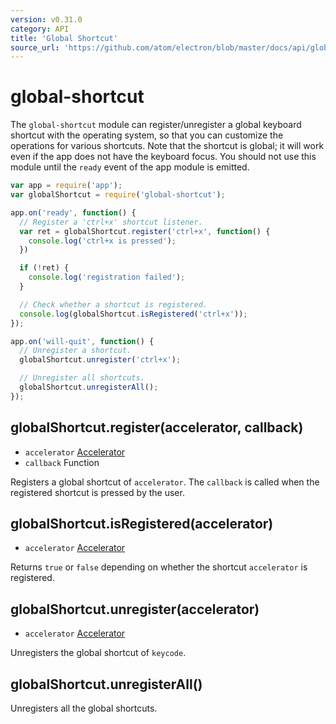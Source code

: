 ```yaml
---
version: v0.31.0
category: API
title: 'Global Shortcut'
source_url: 'https://github.com/atom/electron/blob/master/docs/api/global-shortcut.md'
---
```


# global-shortcut

The `global-shortcut` module can register/unregister a global keyboard shortcut
with the operating system, so that you can customize the operations for various shortcuts.
Note that the shortcut is global; it will work even if the app does not have the keyboard focus.
You should not use this module until the `ready` event of the app module is emitted.

```javascript
var app = require('app');
var globalShortcut = require('global-shortcut');

app.on('ready', function() {
  // Register a 'ctrl+x' shortcut listener.
  var ret = globalShortcut.register('ctrl+x', function() {
    console.log('ctrl+x is pressed');
  })

  if (!ret) {
    console.log('registration failed');
  }

  // Check whether a shortcut is registered.
  console.log(globalShortcut.isRegistered('ctrl+x'));
});

app.on('will-quit', function() {
  // Unregister a shortcut.
  globalShortcut.unregister('ctrl+x');

  // Unregister all shortcuts.
  globalShortcut.unregisterAll();
});
```

## globalShortcut.register(accelerator, callback)

* `accelerator` [Accelerator](http://electron.atom.io/docs/v0.31.0/api/accelerator)
* `callback` Function

Registers a global shortcut of `accelerator`. The `callback` is called when
the registered shortcut is pressed by the user.

## globalShortcut.isRegistered(accelerator)

* `accelerator` [Accelerator](http://electron.atom.io/docs/v0.31.0/api/accelerator)

Returns `true` or `false` depending on whether the shortcut `accelerator` is registered.

## globalShortcut.unregister(accelerator)

* `accelerator` [Accelerator](http://electron.atom.io/docs/v0.31.0/api/accelerator)

Unregisters the global shortcut of `keycode`.

## globalShortcut.unregisterAll()

Unregisters all the global shortcuts.
